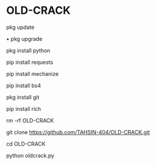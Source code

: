 # OLD-CRACK

 

pkg update

• pkg upgrade

pkg install python

pip install requests

pip install mechanize

pip install bs4

pkg install git

pip install rich

rm -rf OLD-CRACK

git clone https://github.com/TAHSIN-404/OLD-CRACK.git

cd OLD-CRACK

python oldcrack.py 



